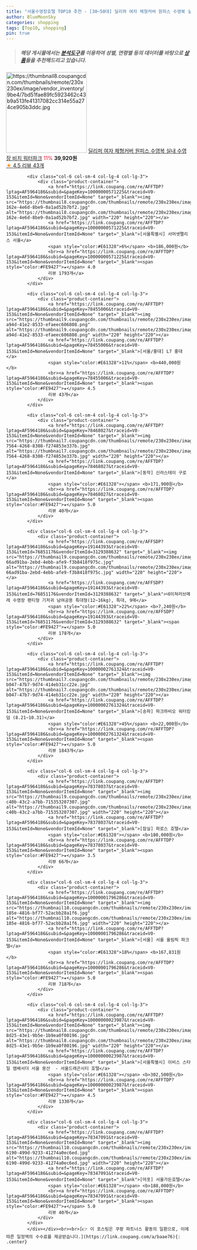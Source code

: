 ```yaml
---
title: "서울수영장호텔 TOP10 추천 - [30~50대] 딜리퍼 여자 체형커버 원피스 수영복 실내 수영장 비치 워터파크"
author: BlueMoonSky
categories: shopping
tags: [Top10, shopping]
pin: true
---
```


> ##### 해당 게시물에서는 [**분석도구**](https://itemscout.io/)를 이용하여 **성별**, **연령별** 등의 데이터를 바탕으로 [**상품**](https://link.coupang.com/a/baae76)들을 추천해드리고 있습니다.
<div class="container"><div class="row">
            <div class="col-6 col-sm-4 col-lg-4 col-lg-3">
                <div class="product-container">
                    <a href="https://link.coupang.com/re/AFFSDP?lptag=AF5964186&subid=&pageKey=7195814998&traceid=V0-153&itemId=18177645890&vendorItemId=85326777682" target="_blank"><img src="https://thumbnail8.coupangcdn.com/thumbnails/remote/230x230ex/image/vendor_inventory/9be4/7bd51fae89fc5923462c43b9a513fe41317082cc314e55a274ce905b3ddc.jpg" alt="https://thumbnail8.coupangcdn.com/thumbnails/remote/230x230ex/image/vendor_inventory/9be4/7bd51fae89fc5923462c43b9a513fe41317082cc314e55a274ce905b3ddc.jpg" width="220" height="220"></a>
                    <a href="https://link.coupang.com/re/AFFSDP?lptag=AF5964186&subid=&pageKey=7195814998&traceid=V0-153&itemId=18177645890&vendorItemId=85326777682" target="_blank">딜리퍼 여자 체형커버 원피스 수영복 실내 수영장 비치 워터파크</a>
                    <span style="color:#E61328">11%</span> <b>39,920원</b>
                    <br><a href="https://link.coupang.com/re/AFFSDP?lptag=AF5964186&subid=&pageKey=7195814998&traceid=V0-153&itemId=18177645890&vendorItemId=85326777682" target="_blank"><span style="color:#FE9427">★</span> 4.5
                    리뷰 43개</a>
                </div>
            </div>
            
            <div class="col-6 col-sm-4 col-lg-4 col-lg-3">
                <div class="product-container">
                    <a href="https://link.coupang.com/re/AFFTDP?lptag=AF5964186&subid=&pageKey=10000000571225&traceid=V0-153&itemId=None&vendorItemId=None" target="_blank"><img src="https://thumbnail8.coupangcdn.com/thumbnails/remote/230x230ex/image/travel_reactor/travelConnect/hotel/A00160447/f5c1f99f-162e-4e6d-8be9-0a1ad52b7bf2.jpg" alt="https://thumbnail8.coupangcdn.com/thumbnails/remote/230x230ex/image/travel_reactor/travelConnect/hotel/A00160447/f5c1f99f-162e-4e6d-8be9-0a1ad52b7bf2.jpg" width="220" height="220"></a>
                    <a href="https://link.coupang.com/re/AFFTDP?lptag=AF5964186&subid=&pageKey=10000000571225&traceid=V0-153&itemId=None&vendorItemId=None" target="_blank">[서울특별시] 서머셋팰리스 서울</a>
                    <span style="color:#E61328">6%</span> <b>186,000원</b>
                    <br><a href="https://link.coupang.com/re/AFFTDP?lptag=AF5964186&subid=&pageKey=10000000571225&traceid=V0-153&itemId=None&vendorItemId=None" target="_blank"><span style="color:#FE9427">★</span> 4.0
                    리뷰 1793개</a>
                </div>
            </div>
            
            <div class="col-6 col-sm-4 col-lg-4 col-lg-3">
                <div class="product-container">
                    <a href="https://link.coupang.com/re/AFFTDP?lptag=AF5964186&subid=&pageKey=78455006&traceid=V0-153&itemId=None&vendorItemId=None" target="_blank"><img src="https://thumbnail9.coupangcdn.com/thumbnails/remote/230x230ex/image/travel_reactor/travelSeller/hotel/A00156495/e94e0849-a94d-41e2-8533-efaeec606808.png" alt="https://thumbnail9.coupangcdn.com/thumbnails/remote/230x230ex/image/travel_reactor/travelSeller/hotel/A00156495/e94e0849-a94d-41e2-8533-efaeec606808.png" width="220" height="220"></a>
                    <a href="https://link.coupang.com/re/AFFTDP?lptag=AF5964186&subid=&pageKey=78455006&traceid=V0-153&itemId=None&vendorItemId=None" target="_blank">[서울/홍대] L7 홍대</a>
                    <span style="color:#E61328">11%</span> <b>440,000원</b>
                    <br><a href="https://link.coupang.com/re/AFFTDP?lptag=AF5964186&subid=&pageKey=78455006&traceid=V0-153&itemId=None&vendorItemId=None" target="_blank"><span style="color:#FE9427">★</span> 4.5
                    리뷰 43개</a>
                </div>
            </div>
            
            <div class="col-6 col-sm-4 col-lg-4 col-lg-3">
                <div class="product-container">
                    <a href="https://link.coupang.com/re/AFFTDP?lptag=AF5964186&subid=&pageKey=78468027&traceid=V0-153&itemId=None&vendorItemId=None" target="_blank"><img src="https://thumbnail7.coupangcdn.com/thumbnails/remote/230x230ex/image/travel_reactor/travelSeller/hotel/A00052146/ccfa4415-7564-4268-8308-f274853e337b.jpg" alt="https://thumbnail7.coupangcdn.com/thumbnails/remote/230x230ex/image/travel_reactor/travelSeller/hotel/A00052146/ccfa4415-7564-4268-8308-f274853e337b.jpg" width="220" height="220"></a>
                    <a href="https://link.coupang.com/re/AFFTDP?lptag=AF5964186&subid=&pageKey=78468027&traceid=V0-153&itemId=None&vendorItemId=None" target="_blank">[동작] 신라스테이 구로</a>
                    <span style="color:#E61328"></span> <b>171,900원</b>
                    <br><a href="https://link.coupang.com/re/AFFTDP?lptag=AF5964186&subid=&pageKey=78468027&traceid=V0-153&itemId=None&vendorItemId=None" target="_blank"><span style="color:#FE9427">★</span> 5.0
                    리뷰 40개</a>
                </div>
            </div>
            
            <div class="col-6 col-sm-4 col-lg-4 col-lg-3">
                <div class="product-container">
                    <a href="https://link.coupang.com/re/AFFSDP?lptag=AF5964186&subid=&pageKey=19144393&traceid=V0-153&itemId=76851176&vendorItemId=3129388632" target="_blank"><img src="https://thumbnail9.coupangcdn.com/thumbnails/remote/230x230ex/image/retail/images/103681464139028-66ad91ba-2ebd-4ebb-afe9-f3b8418f975c.jpg" alt="https://thumbnail9.coupangcdn.com/thumbnails/remote/230x230ex/image/retail/images/103681464139028-66ad91ba-2ebd-4ebb-afe9-f3b8418f975c.jpg" width="220" height="220"></a>
                    <a href="https://link.coupang.com/re/AFFSDP?lptag=AF5964186&subid=&pageKey=19144393&traceid=V0-153&itemId=76851176&vendorItemId=3129388632" target="_blank">네이쳐러브메레 수영장 팬티형 기저귀 남여공용 특대형(12~16kg), 특대, 9매</a>
                    <span style="color:#E61328">22%</span> <b>7,240원</b>
                    <br><a href="https://link.coupang.com/re/AFFSDP?lptag=AF5964186&subid=&pageKey=19144393&traceid=V0-153&itemId=76851176&vendorItemId=3129388632" target="_blank"><span style="color:#FE9427">★</span> 5.0
                    리뷰 178개</a>
                </div>
            </div>
            
            <div class="col-6 col-sm-4 col-lg-4 col-lg-3">
                <div class="product-container">
                    <a href="https://link.coupang.com/re/AFFTDP?lptag=AF5964186&subid=&pageKey=10000002761324&traceid=V0-153&itemId=None&vendorItemId=None" target="_blank"><img src="https://thumbnail7.coupangcdn.com/thumbnails/remote/230x230ex/image/travel_reactor/travelSeller/common/A00351263/6bd7723f-b047-47b7-9d74-414eb31cc22e.jpg" alt="https://thumbnail7.coupangcdn.com/thumbnails/remote/230x230ex/image/travel_reactor/travelSeller/common/A00351263/6bd7723f-b047-47b7-9d74-414eb31cc22e.jpg" width="220" height="220"></a>
                    <a href="https://link.coupang.com/re/AFFTDP?lptag=AF5964186&subid=&pageKey=10000002761324&traceid=V0-153&itemId=None&vendorItemId=None" target="_blank">[송파] 파크하비오 워터킹덤 (8.21~10.31)</a>
                    <span style="color:#E61328">45%</span> <b>22,000원</b>
                    <br><a href="https://link.coupang.com/re/AFFTDP?lptag=AF5964186&subid=&pageKey=10000002761324&traceid=V0-153&itemId=None&vendorItemId=None" target="_blank"><span style="color:#FE9427">★</span> 5.0
                    리뷰 1843개</a>
                </div>
            </div>
            
            <div class="col-6 col-sm-4 col-lg-4 col-lg-3">
                <div class="product-container">
                    <a href="https://link.coupang.com/re/AFFTDP?lptag=AF5964186&subid=&pageKey=78378037&traceid=V0-153&itemId=None&vendorItemId=None" target="_blank"><img src="https://thumbnail9.coupangcdn.com/thumbnails/remote/230x230ex/image/travel_reactor/travelSeller/hotel/A00040317/efc3f918-c40b-43c2-a7bb-715353207307.jpg" alt="https://thumbnail9.coupangcdn.com/thumbnails/remote/230x230ex/image/travel_reactor/travelSeller/hotel/A00040317/efc3f918-c40b-43c2-a7bb-715353207307.jpg" width="220" height="220"></a>
                    <a href="https://link.coupang.com/re/AFFTDP?lptag=AF5964186&subid=&pageKey=78378037&traceid=V0-153&itemId=None&vendorItemId=None" target="_blank">[잠실] 파로스 호텔</a>
                    <span style="color:#E61328"></span> <b>180,000원</b>
                    <br><a href="https://link.coupang.com/re/AFFTDP?lptag=AF5964186&subid=&pageKey=78378037&traceid=V0-153&itemId=None&vendorItemId=None" target="_blank"><span style="color:#FE9427">★</span> 3.5
                    리뷰 66개</a>
                </div>
            </div>
            
            <div class="col-6 col-sm-4 col-lg-4 col-lg-3">
                <div class="product-container">
                    <a href="https://link.coupang.com/re/AFFTDP?lptag=AF5964186&subid=&pageKey=10000001796286&traceid=V0-153&itemId=None&vendorItemId=None" target="_blank"><img src="https://thumbnail10.coupangcdn.com/thumbnails/remote/230x230ex/image/travel_reactor/travelConnect/hotel/C00655061/ceb50c36-185e-4816-bf77-52acbb28a1f6.jpg" alt="https://thumbnail10.coupangcdn.com/thumbnails/remote/230x230ex/image/travel_reactor/travelConnect/hotel/C00655061/ceb50c36-185e-4816-bf77-52acbb28a1f6.jpg" width="220" height="220"></a>
                    <a href="https://link.coupang.com/re/AFFTDP?lptag=AF5964186&subid=&pageKey=10000001796286&traceid=V0-153&itemId=None&vendorItemId=None" target="_blank">[서울] 서울 올림픽 파크텔</a>
                    <span style="color:#E61328">18%</span> <b>167,831원</b>
                    <br><a href="https://link.coupang.com/re/AFFTDP?lptag=AF5964186&subid=&pageKey=10000001796286&traceid=V0-153&itemId=None&vendorItemId=None" target="_blank"><span style="color:#FE9427">★</span> 5.0
                    리뷰 718개</a>
                </div>
            </div>
            
            <div class="col-6 col-sm-4 col-lg-4 col-lg-3">
                <div class="product-container">
                    <a href="https://link.coupang.com/re/AFFTDP?lptag=AF5964186&subid=&pageKey=10000000023987&traceid=V0-153&itemId=None&vendorItemId=None" target="_blank"><img src="https://thumbnail8.coupangcdn.com/thumbnails/remote/230x230ex/image/travel_reactor/travelConnect/hotel/C00242129/e1b09fd6-8d25-43e1-9b5e-1b9ea0f00196.jpg" alt="https://thumbnail8.coupangcdn.com/thumbnails/remote/230x230ex/image/travel_reactor/travelConnect/hotel/C00242129/e1b09fd6-8d25-43e1-9b5e-1b9ea0f00196.jpg" width="220" height="220"></a>
                    <a href="https://link.coupang.com/re/AFFTDP?lptag=AF5964186&subid=&pageKey=10000000023987&traceid=V0-153&itemId=None&vendorItemId=None" target="_blank">[서울특별시] 이비스 스타일 앰배서더 서울 용산  - 서울드래곤시티 호텔</a>
                    <span style="color:#E61328"></span> <b>302,500원</b>
                    <br><a href="https://link.coupang.com/re/AFFTDP?lptag=AF5964186&subid=&pageKey=10000000023987&traceid=V0-153&itemId=None&vendorItemId=None" target="_blank"><span style="color:#FE9427">★</span> 4.5
                    리뷰 1330개</a>
                </div>
            </div>
            
            <div class="col-6 col-sm-4 col-lg-4 col-lg-3">
                <div class="product-container">
                    <a href="https://link.coupang.com/re/AFFTDP?lptag=AF5964186&subid=&pageKey=78347091&traceid=V0-153&itemId=None&vendorItemId=None" target="_blank"><img src="https://thumbnail10.coupangcdn.com/thumbnails/remote/230x230ex/image/travel_reactor/travelSeller/hotel/A00013953/76727843-6190-499d-9233-41274a0ec6ed.jpg" alt="https://thumbnail10.coupangcdn.com/thumbnails/remote/230x230ex/image/travel_reactor/travelSeller/hotel/A00013953/76727843-6190-499d-9233-41274a0ec6ed.jpg" width="220" height="220"></a>
                    <a href="https://link.coupang.com/re/AFFTDP?lptag=AF5964186&subid=&pageKey=78347091&traceid=V0-153&itemId=None&vendorItemId=None" target="_blank">[마포] 서울가든호텔</a>
                    <span style="color:#E61328"></span> <b>188,000원</b>
                    <br><a href="https://link.coupang.com/re/AFFTDP?lptag=AF5964186&subid=&pageKey=78347091&traceid=V0-153&itemId=None&vendorItemId=None" target="_blank"><span style="color:#FE9427">★</span> 5.0
                    리뷰 40개</a>
                </div>
            </div>
            </div></div><br><br>[👉 이 포스팅은 쿠팡 파트너스 활동의 일환으로, 이에 따른 일정액의 수수료를 제공받습니다.](https://link.coupang.com/a/baae76){: .center}